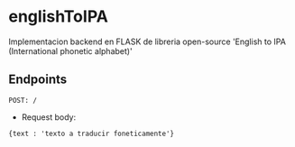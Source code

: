 # englishToIPA
Implementacion backend en FLASK de libreria open-source 'English to IPA (International phonetic alphabet)'

## Endpoints

```
POST: /
```
- Request body:
```
{text : 'texto a traducir foneticamente'}
```
